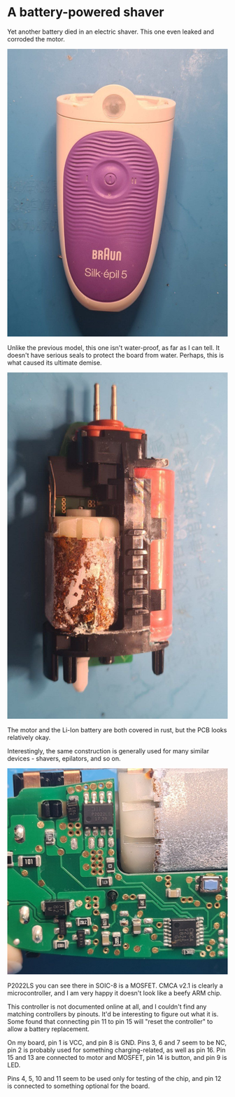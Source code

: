 # A battery-powered shaver

Yet another battery died in an electric shaver. This one even leaked and corroded the motor. 

![()](01_body.jpg)

Unlike the previous model, this one isn't water-proof, as far as I can tell. It doesn't have serious seals to protect the board from water. Perhaps, this is what caused its ultimate demise.

![()](02_rust.jpg)

The motor and the Li-Ion battery are both covered in rust, but the PCB looks relatively okay. 

Interestingly, the same construction is generally used for many similar devices - shavers, epilators, and so on.

![()](03_main.jpg)

P2022LS you can see there in SOIC-8 is a MOSFET. CMCA v2.1 is clearly a microcontroller, and I am very happy it doesn't look like a beefy ARM chip. 

This controller is not documented online at all, and I couldn't find any matching controllers by pinouts. It'd be interesting to figure out what it is. Some found that connecting pin 11 to pin 15 will "reset the controller" to allow a battery replacement.

On my board, pin 1 is VCC, and pin 8 is GND. Pins 3, 6 and 7 seem to be NC, pin 2 is probably used for something charging-related, as well as pin 16. Pin 15 and 13 are connected to motor and MOSFET, pin 14 is button, and pin 9 is LED.

Pins 4, 5, 10 and 11 seem to be used only for testing of the chip, and pin 12 is connected to something optional for the board.
